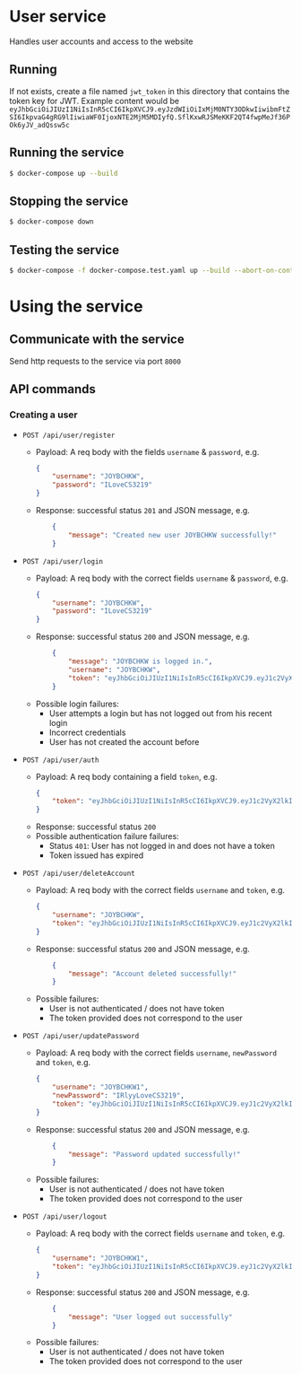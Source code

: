 # User service
Handles user accounts and access to the website

## Running 
If not exists, create a file named `jwt_token` in this directory that contains the token key for JWT. Example content would be `eyJhbGciOiJIUzI1NiIsInR5cCI6IkpXVCJ9.eyJzdWIiOiIxMjM0NTY3ODkwIiwibmFtZSI6IkpvaG4gRG9lIiwiaWF0IjoxNTE2MjM5MDIyfQ.SflKxwRJSMeKKF2QT4fwpMeJf36POk6yJV_adQssw5c`

## Running the service

```sh
$ docker-compose up --build
```

## Stopping the service
```sh
$ docker-compose down
```

## Testing the service
```sh
$ docker-compose -f docker-compose.test.yaml up --build --abort-on-container-exit
```

# Using the service
## Communicate with the service
Send http requests to the service via port `8000`

## API commands
### Creating a user
- `POST /api/user/register`
    - Payload: A req body with the fields `username` & `password`, e.g.
        ```json
        {
            "username": "JOYBCHKW",
            "password": "ILoveCS3219" 
        }
        ```
    - Response: successful status `201` and JSON message, e.g.
        ```json
            {
                "message": "Created new user JOYBCHKW successfully!"
            }
        ```
- `POST /api/user/login`
    - Payload: A req body with the correct fields `username` & `password`, e.g.
        ```json
        {
            "username": "JOYBCHKW",
            "password": "ILoveCS3219" 
        }
        ```
    - Response: successful status `200` and JSON message, e.g.
        ```json
            {
                "message": "JOYBCHKW is logged in.",
                "username": "JOYBCHKW",
                "token": "eyJhbGciOiJIUzI1NiIsInR5cCI6IkpXVCJ9.eyJ1c2VyX2lkIjoiNjM2OGM1OTQwN2FiMzBlMzZmOGVkZTg5IiwiaWF0IjoxNjY3ODEwODMxLCJleHAiOjE2Njc4MTgwMzF9.Xy-CA_yQ76Zs0LRiGikBh9pRFndXU_UTDjE2m5PFx3I"
            }
        ```
    - Possible login failures:
        - User attempts a login but has not logged out from his recent login
        - Incorrect credentials
        - User has not created the account before

- `POST /api/user/auth`
    - Payload: A req body containing a field `token`, e.g.
        ```json
        {
            "token": "eyJhbGciOiJIUzI1NiIsInR5cCI6IkpXVCJ9.eyJ1c2VyX2lkIjoiNjM2OGM1OTQwN2FiMzBlMzZmOGVkZTg5IiwiaWF0IjoxNjY3ODEwODMxLCJleHAiOjE2Njc4MTgwMzF9.Xy-CA_yQ76Zs0LRiGikBh9pRFndXU_UTDjE2m5PFx3I"
        }
        ```
    - Response: successful status `200`
    - Possible authentication failure failures:
        - Status `401`: User has not logged in and does not have a token
        - Token issued has expired

- `POST /api/user/deleteAccount`
    - Payload: A req body with the correct fields `username` and `token`, e.g.
        ```json
        {
            "username": "JOYBCHKW",
            "token": "eyJhbGciOiJIUzI1NiIsInR5cCI6IkpXVCJ9.eyJ1c2VyX2lkIjoiNjM2OGM1OTQwN2FiMzBlMzZmOGVkZTg5IiwiaWF0IjoxNjY3ODEwODMxLCJleHAiOjE2Njc4MTgwMzF9.Xy-CA_yQ76Zs0LRiGikBh9pRFndXU_UTDjE2m5PFx3I"
        }
        ```
    - Response: successful status `200` and JSON message, e.g.
        ```json
            {
                "message": "Account deleted successfully!"
            }
        ```
    - Possible failures:
        - User is not authenticated / does not have token
        - The token provided does not correspond to the user

- `POST /api/user/updatePassword`
    - Payload: A req body with the correct fields `username`, `newPassword` and `token`, e.g.
        ```json
        {
            "username": "JOYBCHKW1",
            "newPassword": "IRlyyLoveCS3219",
            "token": "eyJhbGciOiJIUzI1NiIsInR5cCI6IkpXVCJ9.eyJ1c2VyX2lkIjoiNjM2OGNiNDIwN2FiMzBlMzZmOGVkZTk4IiwiaWF0IjoxNjY3ODEyMTY4LCJleHAiOjE2Njc4MTkzNjh9.RWGZd_aG1mW7KqAq0UUsLer78a0Grw4QbuGloOMWl2E"
        }
        ```
    - Response: successful status `200` and JSON message, e.g.
        ```json
            {
                "message": "Password updated successfully!"
            }
        ```
    - Possible failures:
        - User is not authenticated / does not have token
        - The token provided does not correspond to the user

- `POST /api/user/logout`
    - Payload: A req body with the correct fields `username` and `token`, e.g.
        ```json
        {
            "username": "JOYBCHKW1",
            "token": "eyJhbGciOiJIUzI1NiIsInR5cCI6IkpXVCJ9.eyJ1c2VyX2lkIjoiNjM2OGM1OTQwN2FiMzBlMzZmOGVkZTg5IiwiaWF0IjoxNjY3ODEwODMxLCJleHAiOjE2Njc4MTgwMzF9.Xy-CA_yQ76Zs0LRiGikBh9pRFndXU_UTDjE2m5PFx3I",
        }
        ```
    - Response: successful status `200` and JSON message, e.g.
        ```json
            {
                "message": "User logged out successfully"
            }
        ```
    - Possible failures:
        - User is not authenticated / does not have token
        - The token provided does not correspond to the user